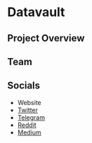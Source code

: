# Datavault

## Project Overview&#x20;

## Team&#x20;

## Socials&#x20;

* Website&#x20;
* [Twitter](https://mobile.twitter.com/data\_vault\_)
* [Telegram](https://t.me/DataVault\_Dava)
* [Reddit](https://www.reddit.com/r/SecretNetwork/comments/rxe8d2/datavault\_worlds\_first\_decentralized/)
* [Medium](https://data-vault.medium.com/)

